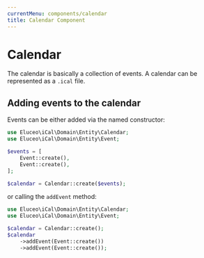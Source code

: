 ```yaml
---
currentMenu: components/calendar
title: Calendar Component
---
```


# Calendar

The calendar is basically a collection of events.
A calendar can be represented as a `.ical` file.

## Adding events to the calendar

Events can be either added via the named constructor:

```php
use Eluceo\iCal\Domain\Entity\Calendar;
use Eluceo\iCal\Domain\Entity\Event;

$events = [
    Event::create(),
    Event::create(),
];

$calendar = Calendar::create($events);
```

or calling the `addEvent` method:

```php
use Eluceo\iCal\Domain\Entity\Calendar;
use Eluceo\iCal\Domain\Entity\Event;

$calendar = Calendar::create();
$calendar
    ->addEvent(Event::create())
    ->addEvent(Event::create());
```
